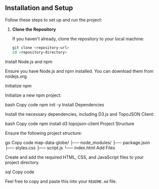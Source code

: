 ## Installation and Setup

Follow these steps to set up and run the project:

1. **Clone the Repository**

   If you haven't already, clone the repository to your local machine:
   ```bash
   git clone <repository-url>
   cd <repository-directory>
Install Node.js and npm

Ensure you have Node.js and npm installed. You can download them from nodejs.org.

Initialize npm

Initialize a new npm project:

bash
Copy code
npm init -y
Install Dependencies

Install the necessary dependencies, including D3.js and TopoJSON Client:

bash
Copy code
npm install d3 topojson-client
Project Structure

Ensure the following project structure:

go
Copy code
map-data-globe/
├── node_modules/
├── package.json
├── styles.css
├── script.js
└── index.html
Add Files

Create and add the required HTML, CSS, and JavaScript files to your project directory.

sql
Copy code

Feel free to copy and paste this into your `README.md` file.